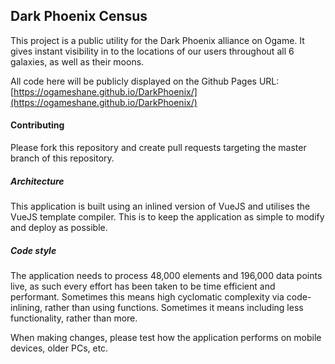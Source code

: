 ## Dark Phoenix Census

This project is a public utility for the Dark Phoenix alliance on Ogame. It gives instant visibility in to the locations of our users throughout all 6 galaxies, as well as their moons.

All code here will be publicly displayed on the Github Pages URL: [https://ogameshane.github.io/DarkPhoenix/](https://ogameshane.github.io/DarkPhoenix/)

#### Contributing

Please fork this repository and create pull requests targeting the master branch of this repository.

##### Architecture

This application is built using an inlined version of VueJS and utilises the VueJS template compiler. This is to keep the application as simple to modify and deploy as possible.

##### Code style

The application needs to process 48,000 elements and 196,000 data points live, as such every effort has been taken to be time efficient and performant. Sometimes this means high cyclomatic complexity via code-inlining, rather than using functions. Sometimes it means including less functionality, rather than more.

When making changes, please test how the application performs on mobile devices, older PCs, etc.